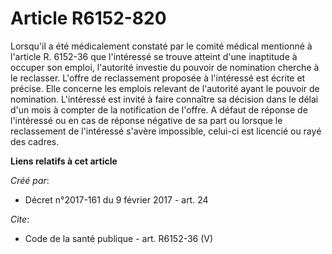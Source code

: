 # Article R6152-820

Lorsqu'il a été médicalement constaté par le comité médical mentionné à l'article R. 6152-36 que l'intéressé se trouve
atteint d'une inaptitude à occuper son emploi, l'autorité investie du pouvoir de nomination cherche à le reclasser. L'offre
de reclassement proposée à l'intéressé est écrite et précise. Elle concerne les emplois relevant de l'autorité ayant le
pouvoir de nomination. L'intéressé est invité à faire connaître sa décision dans le délai d'un mois à compter de la
notification de l'offre. A défaut de réponse de l'intéressé ou en cas de réponse négative de sa part ou lorsque le
reclassement de l'intéressé s'avère impossible, celui-ci est licencié ou rayé des cadres.

**Liens relatifs à cet article**

_Créé par_:

  - Décret n°2017-161 du 9 février 2017 - art. 24

_Cite_:

  - Code de la santé publique - art. R6152-36 (V)
